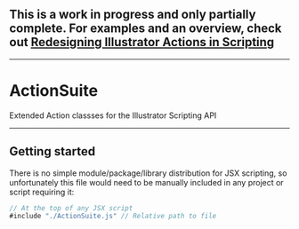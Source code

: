 ## This is a work in progress and only partially complete. For examples and an overview, check out [Redesigning Illustrator Actions in Scripting](https://github.com/Inventsable/Redesigning-Illustrator-Actions-in-Scripting)

---

# ActionSuite

Extended Action classses for the Illustrator Scripting API

---

## Getting started

There is no simple module/package/library distribution for JSX scripting, so unfortunately this file would need to be manually included in any project or script requiring it:

```js
// At the top of any JSX script
#include "./ActionSuite.js" // Relative path to file
```
